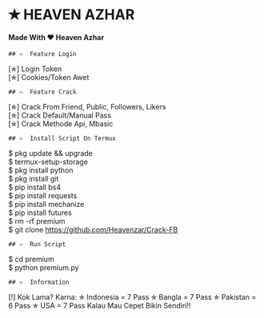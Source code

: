 # ✭ HEAVEN AZHAR
#### Made With ❤️ Heaven Azhar
```
## ⇨  Feature Login
```
[✯] Login Token  
[✯] Cookies/Token Awet  
```
## ⇨  Feature Crack
```
[✯] Crack From Friend, Public, Followers, Likers    
[✯] Crack Default/Manual Pass  
[✯] Crack Methode Api, Mbasic
```
## ⇨  Install Script On Termux
```
$ pkg update && upgrade  
$ termux-setup-storage  
$ pkg install python  
$ pkg install git  
$ pip install bs4  
$ pip install requests  
$ pip install mechanize  
$ pip install futures  
$ rm -rf premium  
$ git clone https://github.com/Heavenzar/Crack-FB  
```
## ⇨  Run Script
```
$ cd premium  
$ python premium.py  
```
## ⇨  Information
```
[!] Kok Lama? Karna:
✯ Indonesia = 7 Pass
✯ Bangla = 7 Pass
✯ Pakistan = 6 Pass
✯ USA = 7 Pass
Kalau Mau Cepet Bikin Sendiri!!
